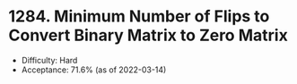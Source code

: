 # 1284. Minimum Number of Flips to Convert Binary Matrix to Zero Matrix
- Difficulty: Hard
- Acceptance: 71.6% (as of 2022-03-14)
